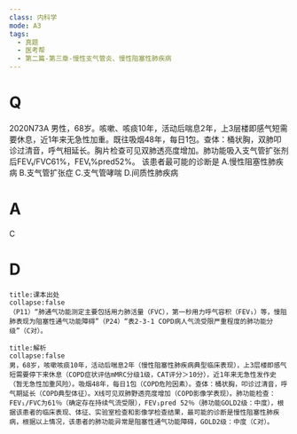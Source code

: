 ```yaml
---
class: 内科学
mode: A3
tags:
  - 真题
  - 医考帮
  - 第二篇-第三章-慢性支气管炎、慢性阻塞性肺疾病
---
```


# Q
2020N73A 男性，68岁。咳嗽、咳痰10年，活动后喘息2年，上3层楼即感气短需要休息，近1年来无急性加重。既往吸烟48年，每日1包。查体：桶状胸，双肺叩诊过清音，呼气相延长。胸片检查可见双肺透亮度增加。肺功能吸入支气管扩张剂后FEV₁/FVC61%，FEV₁%pred52%。
该患者最可能的诊断是
A.慢性阻塞性肺疾病
B.支气管扩张症
C.支气管哮喘
D.间质性肺疾病

# A
C
# D
```ad-note
title:课本出处
collapse:false
（P11）“肺通气功能测定主要包括用力肺活量（FVC），第一秒用力呼气容积（FEV₁）等，慢阻肺表现为阻塞性通气功能障碍”（P24）“表2-3-1 COPD病人气流受限严重程度的肺功能分级”（C对）。
```

```ad-summary
title:解析
collapse:false
男，68岁，咳嗽咳痰10年，活动后喘息2年（慢性阻塞性肺疾病典型临床表现），上3层楼即感气短需要停下来休息（COPD症状评估mMRC分级1级，CAT评分＞10分），近1年来无急性发作史（暂无急性加重风险）。吸烟48年，每日1包（COPD危险因素）。查体：桶状胸，叩诊过清音，呼气期延长（COPD典型体征）。X线可见双肺野透亮度增加（COPD影像学表现）。肺功能检查：FEV₁/FVC为61％（确定存在持续气流受限），FEV₁pred 52％（肺功能GOLD2级：中度），根据该患者的临床表现、体征、实验室检查和影像学检查结果，最可能的诊断是慢性阻塞性肺疾病，根据以上情况，该患者的肺功能异常是阻塞性通气功能障碍，GOLD2级：中度（C对）。
```

